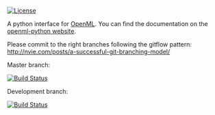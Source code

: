 [![License](https://img.shields.io/badge/License-BSD%203--Clause-blue.svg)](https://opensource.org/licenses/BSD-3-Clause)

A python interface for [OpenML](http://openml.org). You can find the documentation on the [openml-python website](https://openml.github.io/openml-python).

Please commit to the right branches following the gitflow pattern:
http://nvie.com/posts/a-successful-git-branching-model/

Master branch:

[![Build Status](https://travis-ci.org/adriansmares/OpenML-DeepLearning.svg?branch=master)](https://travis-ci.org/adriansmares/OpenML-DeepLearning)

Development branch:

[![Build Status](https://travis-ci.org/adriansmares/OpenML-DeepLearning.svg?branch=develop)](https://travis-ci.org/adriansmares/OpenML-DeepLearning)